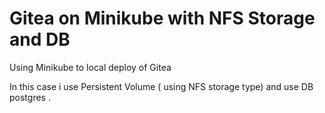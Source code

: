 # Gitea on Minikube with NFS Storage and DB
Using Minikube to local deploy of Gitea

In this case i use Persistent Volume ( using NFS storage type) and use DB postgres .
